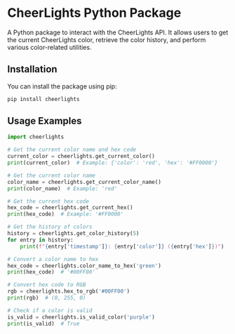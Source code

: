 # CheerLights Python Package

A Python package to interact with the CheerLights API. It allows users to get the current CheerLights color, retrieve the color history, and perform various color-related utilities.

## Installation

You can install the package using pip:

```bash
pip install cheerlights
```

## Usage Examples

```python
import cheerlights

# Get the current color name and hex code
current_color = cheerlights.get_current_color()
print(current_color)  # Example: {'color': 'red', 'hex': '#FF0000'}

# Get the current color name
color_name = cheerlights.get_current_color_name()
print(color_name)  # Example: 'red'

# Get the current hex code
hex_code = cheerlights.get_current_hex()
print(hex_code)  # Example: '#FF0000'

# Get the history of colors
history = cheerlights.get_color_history(5)
for entry in history:
    print(f"{entry['timestamp']}: {entry['color']} ({entry['hex']})")

# Convert a color name to hex
hex_code = cheerlights.color_name_to_hex('green')
print(hex_code)  # '#00FF00'

# Convert hex code to RGB
rgb = cheerlights.hex_to_rgb('#00FF00')
print(rgb)  # (0, 255, 0)

# Check if a color is valid
is_valid = cheerlights.is_valid_color('purple')
print(is_valid)  # True
```
